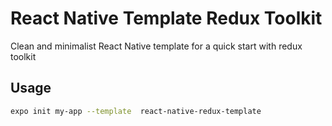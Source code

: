 # React Native Template Redux Toolkit

Clean and minimalist React Native template for a quick start with redux toolkit

## Usage

```sh
expo init my-app --template  react-native-redux-template
```